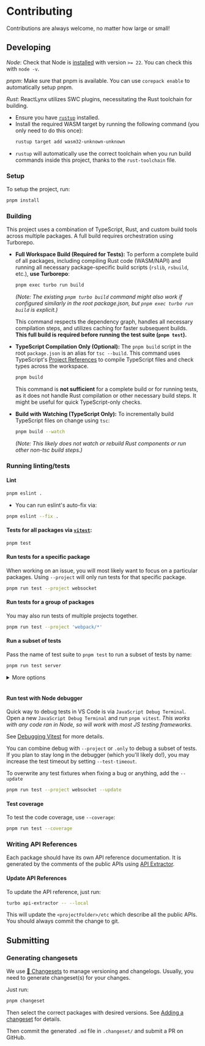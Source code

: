 # Contributing

Contributions are always welcome, no matter how large or small!

## Developing

_Node_: Check that Node is [installed](https://nodejs.org/en/download/) with version `>= 22`. You can check this with `node -v`.

_pnpm_: Make sure that pnpm is available. You can use `corepack enable` to automatically setup pnpm.

_Rust_: ReactLynx utilizes SWC plugins, necessitating the Rust toolchain for building.

- Ensure you have [`rustup`](https://rustup.rs/) installed.
- Install the required WASM target by running the following command (you only need to do this once):
  ```sh
  rustup target add wasm32-unknown-unknown
  ```
- `rustup` will automatically use the correct toolchain when you run build commands inside this project, thanks to the `rust-toolchain` file.

### Setup

To setup the project, run:

```sh
pnpm install
```

### Building

This project uses a combination of TypeScript, Rust, and custom build tools across multiple packages. A full build requires orchestration using Turborepo.

- **Full Workspace Build (Required for Tests):**
  To perform a complete build of all packages, including compiling Rust code (WASM/NAPI) and running all necessary package-specific build scripts (`rslib`, `rsbuild`, etc.), **use Turborepo**:

  ```sh
  pnpm exec turbo run build
  ```
  _(Note: The existing `pnpm turbo build` command might also work if configured similarly in the root package.json, but `pnpm exec turbo run build` is explicit.)_

  This command respects the dependency graph, handles all necessary compilation steps, and utilizes caching for faster subsequent builds. **This full build is required before running the test suite (`pnpm test`).**

- **TypeScript Compilation Only (Optional):**
  The `pnpm build` script in the root `package.json` is an alias for `tsc --build`. This command uses TypeScript's [Project References](https://www.typescriptlang.org/docs/handbook/project-references.html#handbook-content) to compile TypeScript files and check types across the workspace.

  ```sh
  pnpm build
  ```
  This command is **not sufficient** for a complete build or for running tests, as it does not handle Rust compilation or other necessary build steps. It might be useful for quick TypeScript-only checks.

- **Build with Watching (TypeScript Only):**
  To incrementally build TypeScript files on change using `tsc`:
  ```sh
  pnpm build --watch
  ```
  _(Note: This likely does not watch or rebuild Rust components or run other non-tsc build steps.)_

### Running linting/tests

#### Lint

```sh
pnpm eslint .
```

- You can run eslint's auto-fix via:

```sh
pnpm eslint --fix .
```

#### Tests for all packages via [`vitest`](https://vitest.dev/):

```sh
pnpm test
```

#### Run tests for a specific package

When working on an issue, you will most likely want to focus on a particular packages. Using `--project` will only run tests for that specific package.

```sh
pnpm run test --project websocket
```

#### Run tests for a group of packages

You may also run tests of multiple projects together.

```sh
pnpm run test --project 'webpack/*'
```

#### Run a subset of tests

Pass the name of test suite to `pnpm test` to run a subset of tests by name:

```sh
pnpm run test server
```

<details>
  <summary>More options</summary>
  You can also use <code>describe.only</code> or <code>test.only</code> to select suites and tests.

```diff
-  test('run with webpack-dev-server', async () => {
+  test.only('run with webpack-dev-server', async () => {
```

</details>
<br>

#### Run test with Node debugger

Quick way to debug tests in VS Code is via `JavaScript Debug Terminal`.
Open a new `JavaScript Debug Terminal` and run `pnpm vitest`.
_This works with any code ran in Node, so will work with most JS testing frameworks._

See [Debugging Vitest](https://vitest.dev/guide/debugging.html) for more details.

You can combine debug with `--project` or `.only` to debug a subset of tests. If you plan to stay long in the debugger (which you'll likely do!), you may increase the test timeout by setting `--test-timeout`.

To overwrite any test fixtures when fixing a bug or anything, add the `--update`

```sh
pnpm run test --project websocket --update
```

#### Test coverage

To test the code coverage, use `--coverage`:

```sh
pnpm run test --coverage
```

### Writing API References

Each package should have its own API reference documentation.
It is generated by the comments of the public APIs using [API Extractor].

#### Update API References

To update the API reference, just run:

```bash
turbo api-extractor -- --local
```

This will update the `<projectFolder>/etc` which describe all the public APIs.
You should always commit the change to git.

## Submitting

### Generating changesets

We use [🦋 Changesets](https://github.com/changesets/changesets?tab=readme-ov-file) to manage versioning and changelogs.
Usually, you need to generate changeset(s) for your changes.

Just run:

```sh
pnpm changeset
```

Then select the correct packages with desired versions.
See [Adding a changeset](https://github.com/changesets/changesets/blob/main/docs/adding-a-changeset.md) for details.

Then commit the generated `.md` file in `.changeset/` and submit a PR on GitHub.

[API Extractor]: https://api-extractor.com/
[`turborepo`]: https://turbo.build/repo
